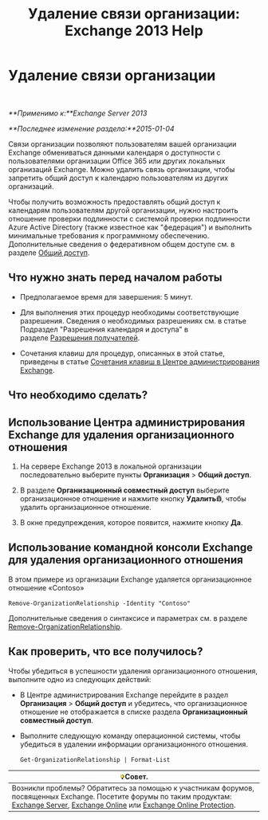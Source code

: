 ﻿---
title: 'Удаление связи организации: Exchange 2013 Help'
TOCTitle: Удаление связи организации
ms:assetid: ff211394-f58b-4da7-bb3a-df6abcb5950e
ms:mtpsurl: https://technet.microsoft.com/ru-ru/library/JJ657513(v=EXCHG.150)
ms:contentKeyID: 50489536
ms.date: 05/22/2018
mtps_version: v=EXCHG.150
ms.translationtype: MT
---

# Удаление связи организации

 

_**Применимо к:**Exchange Server 2013_

_**Последнее изменение раздела:**2015-01-04_

Связи организации позволяют пользователям вашей организации Exchange обмениваться данными календаря о доступности с пользователями организации Office 365 или других локальных организаций Exchange. Можно удалить связь организации, чтобы запретить общий доступ к календарю пользователям из других организаций.

Чтобы получить возможность предоставлять общий доступ к календарям пользователям другой организации, нужно настроить отношение проверки подлинности с системой проверки подлинности Azure Active Directory (также известное как "федерация") и выполнить минимальные требования к программному обеспечению. Дополнительные сведения о федеративном общем доступе см. в разделе [Общий доступ](sharing-exchange-2013-help.md).

## Что нужно знать перед началом работы

  - Предполагаемое время для завершения: 5 минут.

  - Для выполнения этих процедур необходимы соответствующие разрешения. Сведения о необходимых разрешениях см. в статье Подраздел "Разрешения календаря и доступа" в разделе [Разрешения получателей](recipients-permissions-exchange-2013-help.md).

  - Сочетания клавиш для процедур, описанных в этой статье, приведены в статье [Сочетания клавиш в Центре администрирования Exchange](keyboard-shortcuts-in-the-exchange-admin-center-exchange-online-protection-help.md).

## Что необходимо сделать?

## Использование Центра администрирования Exchange для удаления организационного отношения

1.  На сервере Exchange 2013 в локальной организации последовательно выберите пункты **Организация** \> **Общий доступ**.

2.  В разделе **Организационный совместный доступ** выберите организационное отношение и нажмите кнопку **Удалить**![Значок удаления](images/Dd979797.14f639f6-61e8-4418-bbfb-0db14de9d2f5(EXCHG.150).gif "Значок удаления"), чтобы удалить организационное отношение.

3.  В окне предупреждения, которое появится, нажмите кнопку **Да**.

## Использование командной консоли Exchange для удаления организационного отношения

В этом примере из организации Exchange удаляется организационное отношение «Contoso»

    Remove-OrganizationRelationship -Identity "Contoso"

Дополнительные сведения о синтаксисе и параметрах см. в разделе [Remove-OrganizationRelationship](https://technet.microsoft.com/ru-ru/library/ee332362\(v=exchg.150\)).

## Как проверить, что все получилось?

Чтобы убедиться в успешности удаления организационного отношения, выполните одно из следующих действий:

  - В Центре администрирования Exchange перейдите в раздел **Организация** \> **Общий доступ** и убедитесь, что организационное отношение не отображается в списке раздела **Организационный совместный доступ**.

  - Выполните следующую команду операционной системы, чтобы убедиться в удалении информации организационного отношения.
    
        Get-OrganizationRelationship | Format-List

<table>
<thead>
<tr class="header">
<th><img src="images/Bb124558.tip(EXCHG.150).gif" title="Совет" alt="Совет" />Совет.</th>
</tr>
</thead>
<tbody>
<tr class="odd">
<td>Возникли проблемы? Обратитесь за помощью к участникам форумов, посвященных Exchange. Посетите форумы по таким продуктам: <a href="https://go.microsoft.com/fwlink/p/?linkid=60612">Exchange Server</a>, <a href="https://go.microsoft.com/fwlink/p/?linkid=267542">Exchange Online</a> или <a href="https://go.microsoft.com/fwlink/p/?linkid=285351">Exchange Online Protection</a>.</td>
</tr>
</tbody>
</table>

